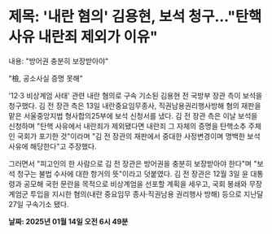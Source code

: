 # **제목: '내란 혐의' 김용현, 보석 청구…"탄핵 사유 내란죄 제외가 이유"**

  내용: "방어권 충분히 보장받아야"

"檢, 공소사실 증명 못해" 

'12·3 비상계엄 사태' 관련 내란 혐의로 구속 기소된 김용현 전 국방부 장관 측이 보석을 청구했다. 김 전 장관 측은 13일 내란중요임무종사, 직권남용권리행사방해 혐의 재판을 맡은 서울중앙지법 형사합의25부에 보석 신청서를 냈다. 김 전 장관 측은 이날 보석을 신청하며 "탄핵 사유에서 내란죄가 제외됐다면 내란죄 그 자체의 증명을 탄핵소추 주체인 국회가 포기한 것"이라며 "김 전 장관의 재판에서 중대한 사정변경이며 명백한 보석 사유에 해당한다"고 주장했다.

그러면서 "피고인의 한 사람으로 김 전 장관은 방어권을 충분히 보장받아야 한다"며 "보석 청구는 불법 수사에 대한 항거의 뜻"이라고 덧붙였다. 김 전 장관은 12월 3일 윤 대통령과 공모해 국헌 문란을 목적으로 비상계엄을 선포할 계획을 세우고, 국회 봉쇄와 무장 계엄군 투입을 지시한 혐의(내란 중요임무 종사·직권남용 권리행사 방해) 등으로 지난달 27일 구속기소 됐다.

  **날짜: 2025년 01월 14일 오전 6시 49분**
